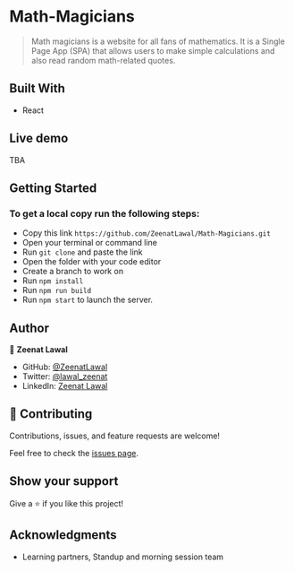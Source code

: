 # Math-Magicians
> Math magicians is a website for all fans of mathematics. It is a Single Page App (SPA) that allows users to make simple calculations and also read random math-related quotes.


## Built With

- React

## Live demo

TBA

## Getting Started

### To get a local copy run the following steps:

- Copy this link `https://github.com/ZeenatLawal/Math-Magicians.git`
- Open your terminal or command line
- Run `git clone` and paste the link
- Open the folder with your code editor
- Create a branch to work on
- Run `npm install`
- Run `npm run build`
- Run `npm start` to launch the server.


## Author

👤 **Zeenat Lawal**

- GitHub: [@ZeenatLawal](https://github.com/ZeenatLawal)
- Twitter: [@lawal_zeenat](https://twitter.com/lawal_zeenat)
- LinkedIn: [Zeenat Lawal](https://www.linkedin.com/in/zeenatlawal/)

## 🤝 Contributing

Contributions, issues, and feature requests are welcome!

Feel free to check the [issues page](https://github.com/ZeenatLawal/Math-Magicians/issues).

## Show your support

Give a ⭐️ if you like this project!

## Acknowledgments

- Learning partners, Standup and morning session team